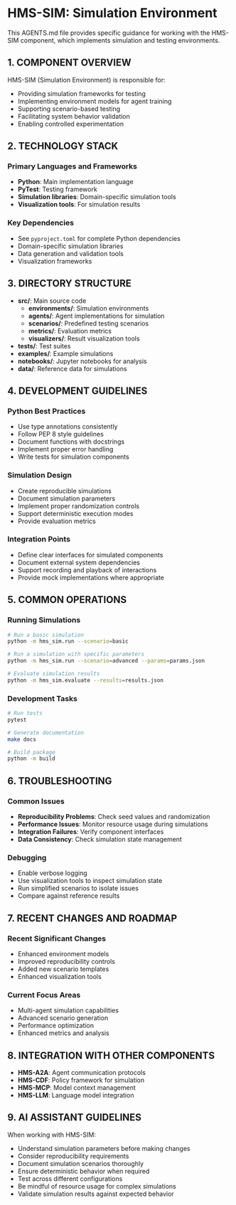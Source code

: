 # HMS-SIM: Simulation Environment

This AGENTS.md file provides specific guidance for working with the HMS-SIM component, which implements simulation and testing environments.

## 1. COMPONENT OVERVIEW

HMS-SIM (Simulation Environment) is responsible for:
- Providing simulation frameworks for testing
- Implementing environment models for agent training
- Supporting scenario-based testing
- Facilitating system behavior validation
- Enabling controlled experimentation

## 2. TECHNOLOGY STACK

### Primary Languages and Frameworks
- **Python**: Main implementation language
- **PyTest**: Testing framework
- **Simulation libraries**: Domain-specific simulation tools
- **Visualization tools**: For simulation results

### Key Dependencies
- See `pyproject.toml` for complete Python dependencies
- Domain-specific simulation libraries
- Data generation and validation tools
- Visualization frameworks

## 3. DIRECTORY STRUCTURE

- **src/**: Main source code
  - **environments/**: Simulation environments
  - **agents/**: Agent implementations for simulation
  - **scenarios/**: Predefined testing scenarios
  - **metrics/**: Evaluation metrics
  - **visualizers/**: Result visualization tools
- **tests/**: Test suites
- **examples/**: Example simulations
- **notebooks/**: Jupyter notebooks for analysis
- **data/**: Reference data for simulations

## 4. DEVELOPMENT GUIDELINES

### Python Best Practices
- Use type annotations consistently
- Follow PEP 8 style guidelines
- Document functions with docstrings
- Implement proper error handling
- Write tests for simulation components

### Simulation Design
- Create reproducible simulations
- Document simulation parameters
- Implement proper randomization controls
- Support deterministic execution modes
- Provide evaluation metrics

### Integration Points
- Define clear interfaces for simulated components
- Document external system dependencies
- Support recording and playback of interactions
- Provide mock implementations where appropriate

## 5. COMMON OPERATIONS

### Running Simulations
```bash
# Run a basic simulation
python -m hms_sim.run --scenario=basic

# Run a simulation with specific parameters
python -m hms_sim.run --scenario=advanced --params=params.json

# Evaluate simulation results
python -m hms_sim.evaluate --results=results.json
```

### Development Tasks
```bash
# Run tests
pytest

# Generate documentation
make docs

# Build package
python -m build
```

## 6. TROUBLESHOOTING

### Common Issues
- **Reproducibility Problems**: Check seed values and randomization
- **Performance Issues**: Monitor resource usage during simulations
- **Integration Failures**: Verify component interfaces
- **Data Consistency**: Check simulation state management

### Debugging
- Enable verbose logging
- Use visualization tools to inspect simulation state
- Run simplified scenarios to isolate issues
- Compare against reference results

## 7. RECENT CHANGES AND ROADMAP

### Recent Significant Changes
- Enhanced environment models
- Improved reproducibility controls
- Added new scenario templates
- Enhanced visualization tools

### Current Focus Areas
- Multi-agent simulation capabilities
- Advanced scenario generation
- Performance optimization
- Enhanced metrics and analysis

## 8. INTEGRATION WITH OTHER COMPONENTS

- **HMS-A2A**: Agent communication protocols
- **HMS-CDF**: Policy framework for simulation
- **HMS-MCP**: Model context management
- **HMS-LLM**: Language model integration

## 9. AI ASSISTANT GUIDELINES

When working with HMS-SIM:
- Understand simulation parameters before making changes
- Consider reproducibility requirements
- Document simulation scenarios thoroughly
- Ensure deterministic behavior when required
- Test across different configurations
- Be mindful of resource usage for complex simulations
- Validate simulation results against expected behavior